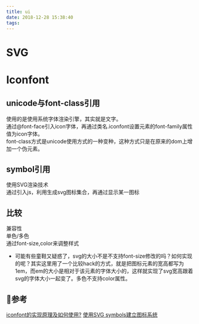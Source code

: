 ```yaml
---
title: ui
date: 2018-12-28 15:38:40
tags:
---
```

# SVG
# Iconfont
## unicode与font-class引用
使用的是使用系统字体渲染引擎，其实就是文字。  
通过@font-face引入icon字体，再通过类名.iconfont设置元素的font-family属性值为icon字体。  
font-class方式是unicode使用方式的一种变种，这种方式只是在原来的dom上增加一个伪元素。
## symbol引用
使用SVG渲染技术   
通过引入js，利用<symbol>生成svg图标集合，再通过<use>显示某一图标   
## 比较
兼容性  
单色/多色  
通过font-size,color来调整样式  
* 可能有些童鞋又疑惑了，svg的大小不是不支持font-size修改的吗？如何实现的呢？其实这里用了一个比较hack的方式，就是把图标元素的宽高都写为1em，而em的大小是相对于该元素的字体大小的，这样就实现了svg宽高跟着svg的字体大小一起变了。多色不支持color属性。

## 参考
[iconfont的实现原理及如何使用?](https://my.oschina.net/codingDog/blog/1618232)
[使用SVG symbols建立图标系统](https://www.w3cplus.com/svg/how-to-create-an-icon-system-using-svg-symbols.html)